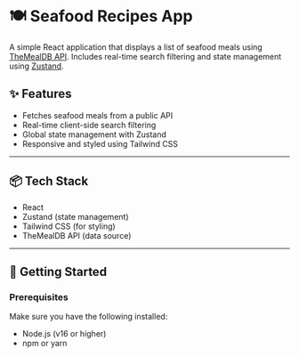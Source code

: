 # 🍽️ Seafood Recipes App

A simple React application that displays a list of seafood meals using [TheMealDB API](https://www.themealdb.com/api.php). Includes real-time search filtering and state management using [Zustand](https://zustand-demo.pmnd.rs/).

## ✨ Features

- Fetches seafood meals from a public API
- Real-time client-side search filtering
- Global state management with Zustand
- Responsive and styled using Tailwind CSS

---

## 📦 Tech Stack

- React
- Zustand (state management)
- Tailwind CSS (for styling)
- TheMealDB API (data source)

---

## 🚀 Getting Started

### Prerequisites

Make sure you have the following installed:

- Node.js (v16 or higher)
- npm or yarn

